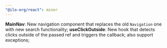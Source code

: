```yaml
---
"@ilo-org/react": minor
---
```


**MainNav**: New navigation component that replaces the old `Navigation` one with new search functionality;
**useClickOutside**: New hook that detects clicks outside of the passed ref and triggers the callback; also support exceptions;
